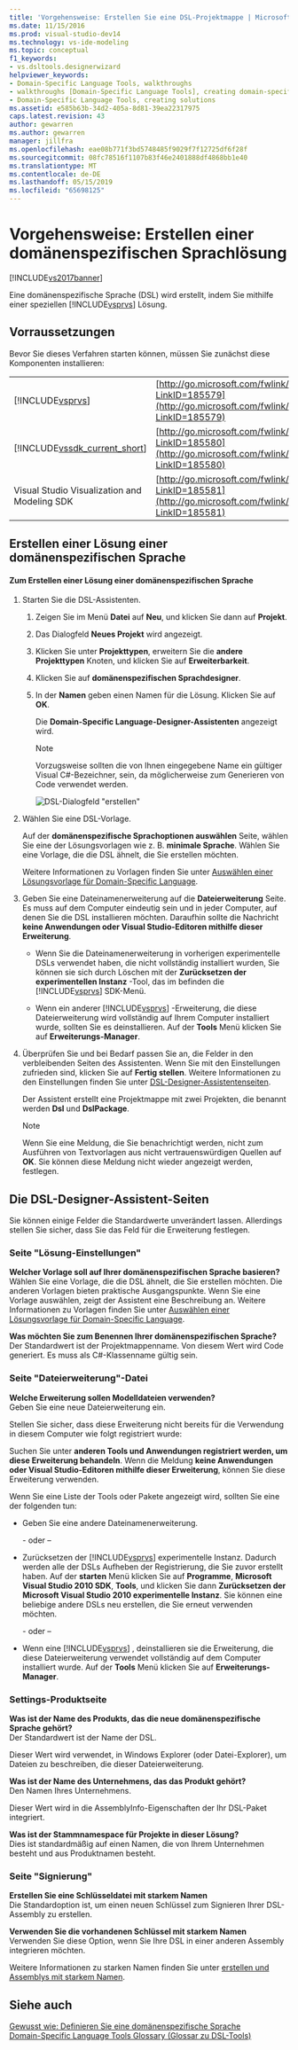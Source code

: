 ```yaml
---
title: 'Vorgehensweise: Erstellen Sie eine DSL-Projektmappe | Microsoft-Dokumentation'
ms.date: 11/15/2016
ms.prod: visual-studio-dev14
ms.technology: vs-ide-modeling
ms.topic: conceptual
f1_keywords:
- vs.dsltools.designerwizard
helpviewer_keywords:
- Domain-Specific Language Tools, walkthroughs
- walkthroughs [Domain-Specific Language Tools], creating domain-specific language
- Domain-Specific Language Tools, creating solutions
ms.assetid: e585b63b-34d2-405a-8d81-39ea22317975
caps.latest.revision: 43
author: gewarren
ms.author: gewarren
manager: jillfra
ms.openlocfilehash: eae08b771f3bd5748485f9029f7f12725df6f28f
ms.sourcegitcommit: 08fc78516f1107b83f46e2401888df4868bb1e40
ms.translationtype: MT
ms.contentlocale: de-DE
ms.lasthandoff: 05/15/2019
ms.locfileid: "65698125"
---
```

# <a name="how-to-create-a-domain-specific-language-solution"></a>Vorgehensweise: Erstellen einer domänenspezifischen Sprachlösung
[!INCLUDE[vs2017banner](../includes/vs2017banner.md)]

Eine domänenspezifische Sprache (DSL) wird erstellt, indem Sie mithilfe einer speziellen [!INCLUDE[vsprvs](../includes/vsprvs-md.md)] Lösung.  
  
## <a name="prerequisites"></a>Vorraussetzungen  
 Bevor Sie dieses Verfahren starten können, müssen Sie zunächst diese Komponenten installieren:  
  
|||  
|-|-|  
|[!INCLUDE[vsprvs](../includes/vsprvs-md.md)]|[http://go.microsoft.com/fwlink/?LinkID=185579](http://go.microsoft.com/fwlink/?LinkID=185579)|  
|[!INCLUDE[vssdk_current_short](../includes/vssdk-current-short-md.md)]|[http://go.microsoft.com/fwlink/?LinkID=185580](http://go.microsoft.com/fwlink/?LinkID=185580)|  
|Visual Studio Visualization and Modeling SDK|[http://go.microsoft.com/fwlink/?LinkID=185581](http://go.microsoft.com/fwlink/?LinkID=185581)|  
  
## <a name="creating-a-domain-specific-language-solution"></a>Erstellen einer Lösung einer domänenspezifischen Sprache  
  
#### <a name="to-create-a-domain-specific-language-solution"></a>Zum Erstellen einer Lösung einer domänenspezifischen Sprache  
  
1. Starten Sie die DSL-Assistenten.  
  
   1. Zeigen Sie im Menü **Datei** auf **Neu**, und klicken Sie dann auf **Projekt**.  
  
   2. Das Dialogfeld **Neues Projekt** wird angezeigt.  
  
   3. Klicken Sie unter **Projekttypen**, erweitern Sie die **andere Projekttypen** Knoten, und klicken Sie auf **Erweiterbarkeit**.  
  
   4. Klicken Sie auf **domänenspezifischen Sprachdesigner**.  
  
   5. In der **Namen** geben einen Namen für die Lösung. Klicken Sie auf **OK**.  
  
       Die **Domain-Specific Language-Designer-Assistenten** angezeigt wird.  
  
      > [!NOTE]
      > Vorzugsweise sollten die von Ihnen eingegebene Name ein gültiger Visual C#-Bezeichner, sein, da möglicherweise zum Generieren von Code verwendet werden.  
  
      ![DSL-Dialogfeld "erstellen"](../modeling/media/create-dsldialog.png "Create_DSLDialog")  
  
2. Wählen Sie eine DSL-Vorlage.  
  
    Auf der **domänenspezifische Sprachoptionen auswählen** Seite, wählen Sie eine der Lösungsvorlagen wie z. B. **minimale Sprache**. Wählen Sie eine Vorlage, die die DSL ähnelt, die Sie erstellen möchten.  
  
    Weitere Informationen zu Vorlagen finden Sie unter [Auswählen einer Lösungsvorlage für Domain-Specific Language](../modeling/choosing-a-domain-specific-language-solution-template.md).  
  
3. Geben Sie eine Dateinamenerweiterung auf die **Dateierweiterung** Seite. Es muss auf dem Computer eindeutig sein und in jeder Computer, auf denen Sie die DSL installieren möchten. Daraufhin sollte die Nachricht **keine Anwendungen oder Visual Studio-Editoren mithilfe dieser Erweiterung**.  
  
   - Wenn Sie die Dateinamenerweiterung in vorherigen experimentelle DSLs verwendet haben, die nicht vollständig installiert wurden, Sie können sie sich durch Löschen mit der **Zurücksetzen der experimentellen Instanz** -Tool, das im befinden die [!INCLUDE[vsprvs](../includes/vsprvs-md.md)] SDK-Menü.  
  
   - Wenn ein anderer [!INCLUDE[vsprvs](../includes/vsprvs-md.md)] -Erweiterung, die diese Dateierweiterung wird vollständig auf Ihrem Computer installiert wurde, sollten Sie es deinstallieren. Auf der **Tools** Menü klicken Sie auf **Erweiterungs-Manager**.  
  
4. Überprüfen Sie und bei Bedarf passen Sie an, die Felder in den verbleibenden Seiten des Assistenten. Wenn Sie mit den Einstellungen zufrieden sind, klicken Sie auf **Fertig stellen**. Weitere Informationen zu den Einstellungen finden Sie unter [DSL-Designer-Assistentenseiten](#settings).  
  
    Der Assistent erstellt eine Projektmappe mit zwei Projekten, die benannt werden **Dsl** und **DslPackage**.  
  
   > [!NOTE]
   > Wenn Sie eine Meldung, die Sie benachrichtigt werden, nicht zum Ausführen von Textvorlagen aus nicht vertrauenswürdigen Quellen auf **OK**. Sie können diese Meldung nicht wieder angezeigt werden, festlegen.  
  
## <a name="settings"></a> Die DSL-Designer-Assistent-Seiten  
 Sie können einige Felder die Standardwerte unverändert lassen. Allerdings stellen Sie sicher, dass Sie das Feld für die Erweiterung festlegen.  
  
### <a name="solution-settings-page"></a>Seite "Lösung-Einstellungen"  
 **Welcher Vorlage soll auf Ihrer domänenspezifischen Sprache basieren?**  
 Wählen Sie eine Vorlage, die die DSL ähnelt, die Sie erstellen möchten. Die anderen Vorlagen bieten praktische Ausgangspunkte. Wenn Sie eine Vorlage auswählen, zeigt der Assistent eine Beschreibung an. Weitere Informationen zu Vorlagen finden Sie unter [Auswählen einer Lösungsvorlage für Domain-Specific Language](../modeling/choosing-a-domain-specific-language-solution-template.md).  
  
 **Was möchten Sie zum Benennen Ihrer domänenspezifischen Sprache?**  
 Der Standardwert ist der Projektmappenname. Von diesem Wert wird Code generiert. Es muss als C#-Klassenname gültig sein.  
  
### <a name="file-extension-page"></a>Seite "Dateierweiterung"-Datei  
 **Welche Erweiterung sollen Modelldateien verwenden?**  
 Geben Sie eine neue Dateierweiterung ein.  
  
 Stellen Sie sicher, dass diese Erweiterung nicht bereits für die Verwendung in diesem Computer wie folgt registriert wurde:  
  
 Suchen Sie unter **anderen Tools und Anwendungen registriert werden, um diese Erweiterung behandeln**. Wenn die Meldung **keine Anwendungen oder Visual Studio-Editoren mithilfe dieser Erweiterung**, können Sie diese Erweiterung verwenden.  
  
 Wenn Sie eine Liste der Tools oder Pakete angezeigt wird, sollten Sie eine der folgenden tun:  
  
- Geben Sie eine andere Dateinamenerweiterung.  
  
     \- oder –  
  
- Zurücksetzen der [!INCLUDE[vsprvs](../includes/vsprvs-md.md)] experimentelle Instanz. Dadurch werden alle der DSLs Aufheben der Registrierung, die Sie zuvor erstellt haben. Auf der **starten** Menü klicken Sie auf **Programme**, **Microsoft Visual Studio 2010 SDK**, **Tools**, und klicken Sie dann **Zurücksetzen der Microsoft Visual Studio 2010 experimentelle Instanz**. Sie können eine beliebige andere DSLs neu erstellen, die Sie erneut verwenden möchten.  
  
     \- oder –  
  
- Wenn eine [!INCLUDE[vsprvs](../includes/vsprvs-md.md)] , deinstallieren sie die Erweiterung, die diese Dateierweiterung verwendet vollständig auf dem Computer installiert wurde. Auf der **Tools** Menü klicken Sie auf **Erweiterungs-Manager**.  
  
### <a name="product-settings-page"></a>Settings-Produktseite  
 **Was ist der Name des Produkts, das die neue domänenspezifische Sprache gehört?**  
 Der Standardwert ist der Name der DSL.  
  
 Dieser Wert wird verwendet, in Windows Explorer (oder Datei-Explorer), um Dateien zu beschreiben, die dieser Dateierweiterung.  
  
 **Was ist der Name des Unternehmens, das das Produkt gehört?**  
 Den Namen Ihres Unternehmens.  
  
 Dieser Wert wird in die AssemblyInfo-Eigenschaften der Ihr DSL-Paket integriert.  
  
 **Was ist der Stammnamespace für Projekte in dieser Lösung?**  
 Dies ist standardmäßig auf einen Namen, die von Ihrem Unternehmen besteht und aus Produktnamen besteht.  
  
### <a name="signing-page"></a>Seite "Signierung"  
 **Erstellen Sie eine Schlüsseldatei mit starkem Namen**  
 Die Standardoption ist, um einen neuen Schlüssel zum Signieren Ihrer DSL-Assembly zu erstellen.  
  
 **Verwenden Sie die vorhandenen Schlüssel mit starkem Namen**  
 Verwenden Sie diese Option, wenn Sie Ihre DSL in einer anderen Assembly integrieren möchten.  
  
 Weitere Informationen zu starken Namen finden Sie unter [erstellen und Assemblys mit starkem Namen](http://go.microsoft.com/fwlink/?LinkId=186073).  
  
## <a name="see-also"></a>Siehe auch  
 [Gewusst wie: Definieren Sie eine domänenspezifische Sprache](../modeling/how-to-define-a-domain-specific-language.md)   
 [Domain-Specific Language Tools Glossary (Glossar zu DSL-Tools)](https://msdn.microsoft.com/ca5e84cb-a315-465c-be24-76aa3df276aa)

